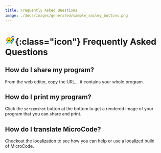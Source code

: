 ```yaml
---
title: Frequently Asked Questions
image: ./docs/images/generated/sample_smiley_buttons.png
---
```


# ![emoji hello](./images/generated/icon_M19hello.png){:class="icon"} Frequently Asked Questions

## How do I share my program?

From the web editor, copy the URL... it contains your whole program.

## How do I print my program?

Click the `screenshot` button at the bottom to get a rendered image of your program that you can share and print.

## How do I translate MicroCode?

Checkout the [localization](./localization) to see how you can help or use a localized build of MicroCode.